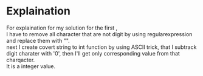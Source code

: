 # Explaination
For explaination for my solution for the first , </br>I have to remove all character that are not digit by using regularexpression and replace them with "".
</br> next I create covert string to int function by using ASCII trick, that I subtrack digit charater with '0', then I'll get only corresponding value from that charqacter.</br>
It is a integer value.
